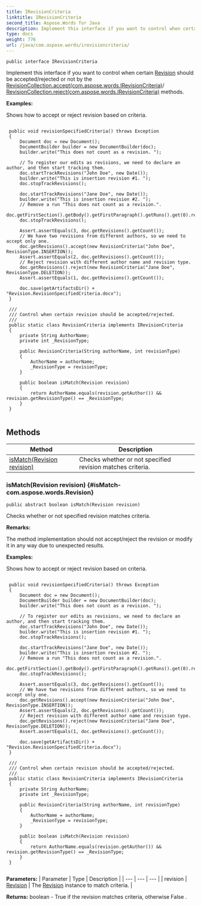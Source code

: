 ```yaml
---
title: IRevisionCriteria
linktitle: IRevisionCriteria
second_title: Aspose.Words for Java
description: Implement this interface if you want to control when certain Revision should be accepted/rejected or not by the RevisionCollection.acceptcom.aspose.words.IRevisionCriteria/ RevisionCollection.rejectcom.aspose.words.IRevisionCriteria methods in Java.
type: docs
weight: 776
url: /java/com.aspose.words/irevisioncriteria/
---
```

```
public interface IRevisionCriteria
```

Implement this interface if you want to control when certain [Revision](../../com.aspose.words/revision/) should be accepted/rejected or not by the [RevisionCollection.accept(com.aspose.words.IRevisionCriteria)](../../com.aspose.words/revisioncollection/\#accept-com.aspose.words.IRevisionCriteria)/ [RevisionCollection.reject(com.aspose.words.IRevisionCriteria)](../../com.aspose.words/revisioncollection/\#reject-com.aspose.words.IRevisionCriteria) methods.

 **Examples:** 

Shows how to accept or reject revision based on criteria.

```

 public void revisionSpecifiedCriteria() throws Exception
 {
     Document doc = new Document();
     DocumentBuilder builder = new DocumentBuilder(doc);
     builder.write("This does not count as a revision. ");

     // To register our edits as revisions, we need to declare an author, and then start tracking them.
     doc.startTrackRevisions("John Doe", new Date());
     builder.write("This is insertion revision #1. ");
     doc.stopTrackRevisions();

     doc.startTrackRevisions("Jane Doe", new Date());
     builder.write("This is insertion revision #2. ");
     // Remove a run "This does not count as a revision.".
     doc.getFirstSection().getBody().getFirstParagraph().getRuns().get(0).remove();
     doc.stopTrackRevisions();

     Assert.assertEquals(3, doc.getRevisions().getCount());
     // We have two revisions from different authors, so we need to accept only one.
     doc.getRevisions().accept(new RevisionCriteria("John Doe", RevisionType.INSERTION));
     Assert.assertEquals(2, doc.getRevisions().getCount());
     // Reject revision with different author name and revision type.
     doc.getRevisions().reject(new RevisionCriteria("Jane Doe", RevisionType.DELETION));
     Assert.assertEquals(1, doc.getRevisions().getCount());

     doc.save(getArtifactsDir() + "Revision.RevisionSpecifiedCriteria.docx");
 }

 /// 
 /// Control when certain revision should be accepted/rejected.
 /// 
 public static class RevisionCriteria implements IRevisionCriteria
 {
     private String AuthorName;
     private int _RevisionType;

     public RevisionCriteria(String authorName, int revisionType)
     {
         AuthorName = authorName;
         _RevisionType = revisionType;
     }

     public boolean isMatch(Revision revision)
     {
         return AuthorName.equals(revision.getAuthor()) && revision.getRevisionType() == _RevisionType;
     }
 }
 
```
## Methods

| Method | Description |
| --- | --- |
| [isMatch(Revision revision)](#isMatch-com.aspose.words.Revision) | Checks whether or not specified  revision  matches criteria. |
### isMatch(Revision revision) {#isMatch-com.aspose.words.Revision}
```
public abstract boolean isMatch(Revision revision)
```


Checks whether or not specified  revision  matches criteria.

 **Remarks:** 

The method implementation should not accept/reject the revision or modify it in any way due to unexpected results.

 **Examples:** 

Shows how to accept or reject revision based on criteria.

```

 public void revisionSpecifiedCriteria() throws Exception
 {
     Document doc = new Document();
     DocumentBuilder builder = new DocumentBuilder(doc);
     builder.write("This does not count as a revision. ");

     // To register our edits as revisions, we need to declare an author, and then start tracking them.
     doc.startTrackRevisions("John Doe", new Date());
     builder.write("This is insertion revision #1. ");
     doc.stopTrackRevisions();

     doc.startTrackRevisions("Jane Doe", new Date());
     builder.write("This is insertion revision #2. ");
     // Remove a run "This does not count as a revision.".
     doc.getFirstSection().getBody().getFirstParagraph().getRuns().get(0).remove();
     doc.stopTrackRevisions();

     Assert.assertEquals(3, doc.getRevisions().getCount());
     // We have two revisions from different authors, so we need to accept only one.
     doc.getRevisions().accept(new RevisionCriteria("John Doe", RevisionType.INSERTION));
     Assert.assertEquals(2, doc.getRevisions().getCount());
     // Reject revision with different author name and revision type.
     doc.getRevisions().reject(new RevisionCriteria("Jane Doe", RevisionType.DELETION));
     Assert.assertEquals(1, doc.getRevisions().getCount());

     doc.save(getArtifactsDir() + "Revision.RevisionSpecifiedCriteria.docx");
 }

 /// 
 /// Control when certain revision should be accepted/rejected.
 /// 
 public static class RevisionCriteria implements IRevisionCriteria
 {
     private String AuthorName;
     private int _RevisionType;

     public RevisionCriteria(String authorName, int revisionType)
     {
         AuthorName = authorName;
         _RevisionType = revisionType;
     }

     public boolean isMatch(Revision revision)
     {
         return AuthorName.equals(revision.getAuthor()) && revision.getRevisionType() == _RevisionType;
     }
 }
 
```

**Parameters:**
| Parameter | Type | Description |
| --- | --- | --- |
| revision | [Revision](../../com.aspose.words/revision/) | The [Revision](../../com.aspose.words/revision/) instance to match criteria. |

**Returns:**
boolean -  True  if the  revision  matches criteria, otherwise  False .
